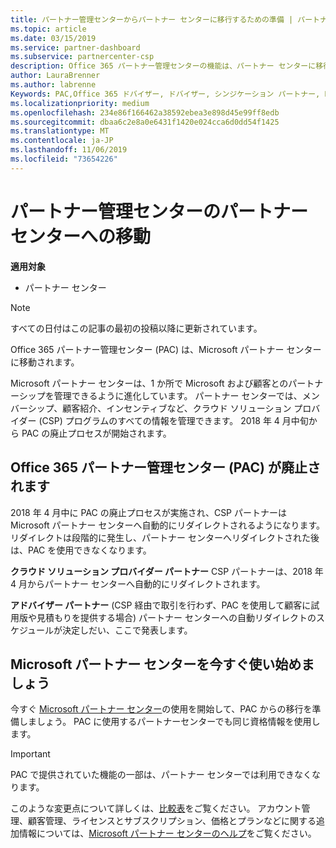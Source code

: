 ```yaml
---
title: パートナー管理センターからパートナー センターに移行するための準備 | パートナー センター
ms.topic: article
ms.date: 03/15/2019
ms.service: partner-dashboard
ms.subservice: partnercenter-csp
description: Office 365 パートナー管理センターの機能は、パートナー センターに移行されます。
author: LauraBrenner
ms.author: labrenne
Keywords: PAC,Office 365 ドバイザー, ドバイザー, シンジケーション パートナー, PAC 廃止, PAC の廃止
ms.localizationpriority: medium
ms.openlocfilehash: 234e86f166462a38592ebea3e898d45e99ff8edb
ms.sourcegitcommit: dbaa6c2e8a0e6431f1420e024cca6d0dd54f1425
ms.translationtype: MT
ms.contentlocale: ja-JP
ms.lasthandoff: 11/06/2019
ms.locfileid: "73654226"
---
```

# <a name="partner-admin-center-is-moving-to-the-partner-center"></a>パートナー管理センターのパートナー センターへの移動

**適用対象**

-  パートナー センター

> [!NOTE]  
>  すべての日付はこの記事の最初の投稿以降に更新されています。

Office 365 パートナー管理センター (PAC) は、Microsoft パートナー センターに移動されます。

Microsoft パートナー センターは、1 か所で Microsoft および顧客とのパートナーシップを管理できるように進化しています。 パートナー センターでは、メンバーシップ、顧客紹介、インセンティブなど、クラウド ソリューション プロバイダー (CSP) プログラムのすべての情報を管理できます。 2018 年 4 月中旬から PAC の廃止プロセスが開始されます。

## <a name="the-office-365-partner-admin-center-pac-will-be-retired"></a>Office 365 パートナー管理センター (PAC) が廃止されます

2018 年 4 月中に PAC の廃止プロセスが実施され、CSP パートナーは Microsoft パートナー センターへ自動的にリダイレクトされるようになります。 リダイレクトは段階的に発生し、パートナー センターへリダイレクトされた後は、PAC を使用できなくなります。 

**クラウド ソリューション プロバイダー パートナー** CSP パートナーは、2018 年 4 月からパートナー センターへ自動的にリダイレクトされます。 

**アドバイザー パートナー** (CSP 経由で取引を行わず、PAC を使用して顧客に試用版や見積もりを提供する場合) パートナー センターへの自動リダイレクトのスケジュールが決定しだい、ここで発表します。 


## <a name="start-using-the-microsoft-partner-center-now"></a>Microsoft パートナー センターを今すぐ使い始めましょう

今すぐ [Microsoft パートナー センター](https://partnercenter.microsoft.com/)の使用を開始して、PAC からの移行を準備しましょう。  PAC に使用するパートナーセンターでも同じ資格情報を使用します。 

> [!IMPORTANT]  
> PAC で提供されていた機能の一部は、パートナー センターでは利用できなくなります。

 このような変更点について詳しくは、[比較表](moving-from-pac-to-pc.md)をご覧ください。  アカウント管理、顧客管理、ライセンスとサブスクリプション、価格とプランなどに関する追加情報については、[Microsoft パートナー センターのヘルプ](https://partnercenter.microsoft.com/partner/help)をご覧ください。

 